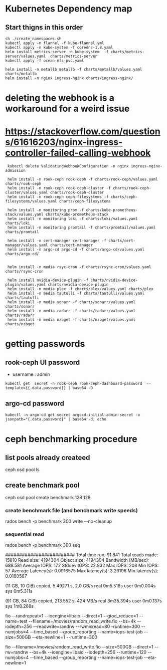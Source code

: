 # Kubernetes Dependency map
## Start thigns in this order

```
sh ./create_namespaces.sh
kubectl apply -n flannel -f kube-flannel.yml
kubectl apply -n kube-system -f coredns-1.8.yaml
helm install metrics-server -n kube-system  -f charts/metrics-server/values.yaml  charts/metrics-server
kubectl apply -f ocean-nfs-pvc.yaml

helm install -n metallb metallb -f charts/metallb/values.yaml charts/metallb
helm install -n nginx ingress-nginx charts/ingress-nginx/
```
# deleting the webhook is a workaround for a weird issue
# https://stackoverflow.com/questions/61616203/nginx-ingress-controller-failed-calling-webhook
```
 kubectl delete ValidatingWebhookConfiguration -n nginx ingress-nginx-admission

 helm install -n rook-ceph rook-ceph -f charts/rook-ceph/values.yaml charts/rook-ceph
 helm install -n rook-ceph rook-ceph-cluster -f charts/rook-ceph-cluster/values.yaml charts/rook-ceph-cluster
 helm install -n rook-ceph ceph-filesystems -f charts/ceph-filesystems/values.yaml charts/ceph-filesystems

 helm install -n monitoring prom -f charts/kube-prometheus-stack/values.yaml charts/kube-prometheus-stack
 helm install -n monitoring loki -f charts/loki/values.yaml charts/loki
 helm install -n monitoring promtail -f charts/promtail/values.yaml charts/promtail

 helm install -n cert-manager cert-manager -f charts/cert-manager/values.yaml charts/cert-manager
 helm install -n argo-cd argo-cd -f charts/argo-cd/values.yaml charts/argo-cd/


 helm install -n media rsyc-cron -f charts/rsync-cron/values.yaml  charts/rsync-cron

 helm install nvidia-device-plugin -f charts/nvidia-device-plugin/values.yaml charts/nvidia-device-plugin
 helm install -n media plex -f charts/plex/values.yaml charts/plex
 helm install -n media tautulli -f charts/tautulli/values.yaml charts/tautulli
 helm install -n media sonarr -f charts/sonarr/values.yaml charts/sonarr
 helm install -n media radarr -f charts/radarr/values.yaml charts/radarr
 helm install -n media nzbget -f charts/nzbget/values.yaml charts/nzbget
```

# getting passwords
## rook-ceph UI password
* username : admin
```
kubectl get  secret -n rook-ceph rook-ceph-dashboard-password  --template={{.data.password}} | base64 -D
```

## argo-cd password
```
kubectl -n argo-cd get secret argocd-initial-admin-secret -o jsonpath="{.data.password}" | base64 -d; echo
```



# ceph benchmarking procedure
## list pools already createed
ceph osd pool ls
## create benchmark pool
ceph osd pool create benchmark 128 128
###  create benchmark file (and benchmark write speeds)
rados bench -p benchmark 300 write --no-cleanup
### sequential read
rados bench -p benchmark 300 seq


#########################
Total time run:       91.841
Total reads made:     15810
Read size:            4194304
Object size:          4194304
Bandwidth (MB/sec):   688.581
Average IOPS:         172
Stddev IOPS:          22.932
Max IOPS:             208
Min IOPS:             57
Average Latency(s):   0.0916575
Max latency(s):       3.29196
Min latency(s):       0.0180587


(11 GB, 10 GiB) copied, 5.49271 s, 2.0 GB/s
real	0m5.518s
user	0m0.004s
sys	0m5.311s

(91 GB, 84 GiB) copied, 213.552 s, 424 MB/s
real	3m35.394s
user	0m0.137s
sys	1m8.268s


fio --randrepeat=1 --ioengine=libaio --direct=1 --gtod_reduce=1 --name=test --filename=/movies/random_read_write.fio --bs=4k --iodepth=256 --readwrite=randrw --rwmixread=80 -runtime=300 --numjobs=4 --time_based --group_reporting --name=iops-test-job   --size=500GB  --eta-newline=1 --runtime=300

fio --filename=/movies/random_read_write.fio --size=500GB --direct=1 --rw=randrw --bs=4k --ioengine=libaio --iodepth=256 --runtime=120 --numjobs=4 --time_based --group_reporting --name=iops-test-job --eta-newline=1
